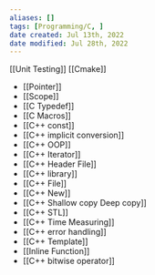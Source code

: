 ```yaml
---
aliases: []
tags: [Programming/C, ] 
date created: Jul 13th, 2022
date modified: Jul 28th, 2022
---
```

[[Unit Testing]]
[[Cmake]]

- [[Pointer]]
- [[Scope]]
- [[C Typedef]]
- [[C Macros]]
- [[C++ const]]
- [[C++ implicit conversion]] 
- [[C++ OOP]]
- [[C++ Iterator]]
- [[C++ Header File]]
- [[C++ library]] 
- [[C++ File]]
- [[C++ New]]
- [[C++ Shallow copy Deep copy]]
- [[C++ STL]]
- [[C++ Time Measuring]]
- [[C++ error handling]]
- [[C++ Template]]
- [[Inline Function]]
- [[C++ bitwise operator]]